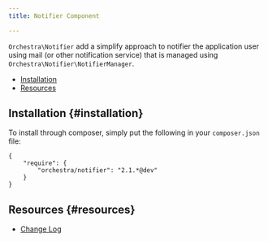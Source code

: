 ```yaml
---
title: Notifier Component

---
```


`Orchestra\Notifier` add a simplify approach to notifier the application user using mail (or other notification service) that is managed using `Orchestra\Notifier\NotifierManager`.

* [Installation](#installation)
* [Resources](#resources)

## Installation {#installation}

To install through composer, simply put the following in your `composer.json` file:

	{
		"require": {
			"orchestra/notifier": "2.1.*@dev"
		}
	}

## Resources {#resources}

* [Change Log](/docs/2.1/components/notifier/changes#v2-1)
